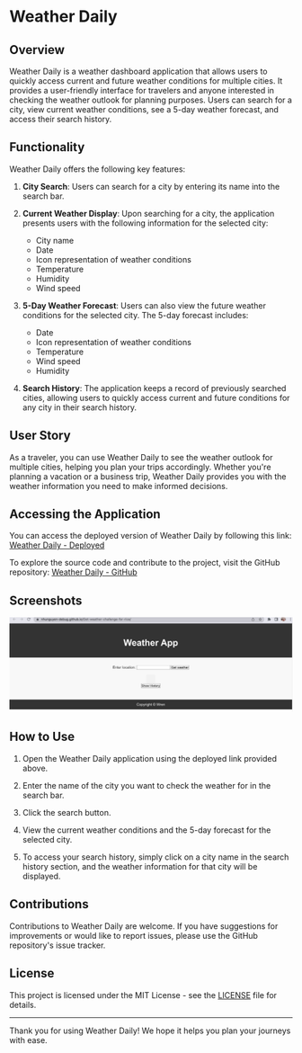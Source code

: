 # Weather Daily

## Overview

Weather Daily is a weather dashboard application that allows users to quickly access current and future weather conditions for multiple cities. It provides a user-friendly interface for travelers and anyone interested in checking the weather outlook for planning purposes. Users can search for a city, view current weather conditions, see a 5-day weather forecast, and access their search history.

## Functionality

Weather Daily offers the following key features:

1. **City Search**: Users can search for a city by entering its name into the search bar.

2. **Current Weather Display**: Upon searching for a city, the application presents users with the following information for the selected city:
   - City name
   - Date
   - Icon representation of weather conditions
   - Temperature
   - Humidity
   - Wind speed

3. **5-Day Weather Forecast**: Users can also view the future weather conditions for the selected city. The 5-day forecast includes:
   - Date
   - Icon representation of weather conditions
   - Temperature
   - Wind speed
   - Humidity

4. **Search History**: The application keeps a record of previously searched cities, allowing users to quickly access current and future conditions for any city in their search history.

## User Story

As a traveler, you can use Weather Daily to see the weather outlook for multiple cities, helping you plan your trips accordingly. Whether you're planning a vacation or a business trip, Weather Daily provides you with the weather information you need to make informed decisions.

## Accessing the Application

You can access the deployed version of Weather Daily by following this link: [Weather Daily - Deployed](https://nhunguyen-debug.github.io/RiceWeatherQuest/)

To explore the source code and contribute to the project, visit the GitHub repository: [Weather Daily - GitHub](https://github.com/nhunguyen-debug/Get-weather-challenge-for-rice.git)

## Screenshots

![Weather Daily Screenshot](./mydeploy.png)

## How to Use

1. Open the Weather Daily application using the deployed link provided above.

2. Enter the name of the city you want to check the weather for in the search bar.

3. Click the search button.

4. View the current weather conditions and the 5-day forecast for the selected city.

5. To access your search history, simply click on a city name in the search history section, and the weather information for that city will be displayed.

## Contributions

Contributions to Weather Daily are welcome. If you have suggestions for improvements or would like to report issues, please use the GitHub repository's issue tracker.

## License

This project is licensed under the MIT License - see the [LICENSE](LICENSE) file for details.

---

Thank you for using Weather Daily! We hope it helps you plan your journeys with ease.

